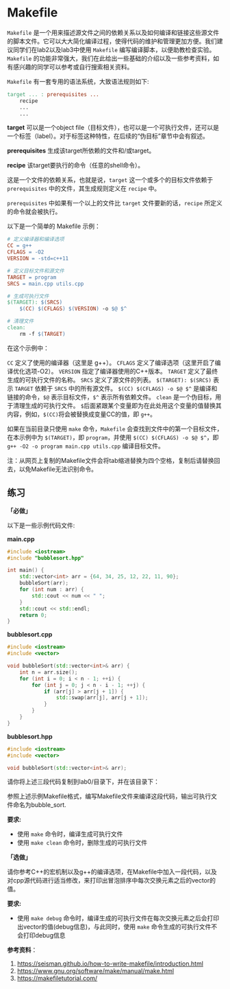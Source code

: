 # Makefile

`Makefile` 是一个用来描述源文件之间的依赖关系以及如何编译和链接这些源文件的脚本文件。它可以大大简化编译过程，使得代码的维护和管理更加方便。我们建议同学们在lab2以及lab3中使用 `Makefile` 编写编译脚本，以便助教检查实验。
`Makefile` 的功能非常强大，我们在此给出一些基础的介绍以及一些参考资料，如有感兴趣的同学可以参考或自行搜索相关资料。

`Makefile` 有一套专用的语法系统，大致语法规则如下:
```Makefile
target ... : prerequisites ...
    recipe
    ...
    ...
```

**target**
可以是一个object file（目标文件），也可以是一个可执行文件，还可以是一个标签（label）。对于标签这种特性，在后续的“伪目标”章节中会有叙述。

**prerequisites**
生成该target所依赖的文件和/或target。

**recipe**
该target要执行的命令（任意的shell命令）。

这是一个文件的依赖关系，也就是说，`target` 这一个或多个的目标文件依赖于 `prerequisites` 中的文件，其生成规则定义在 `recipe` 中。

`prerequisites` 中如果有一个以上的文件比 `target` 文件要新的话，`recipe` 所定义的命令就会被执行。

以下是一个简单的 Makefile 示例：
```Makefile
# 定义编译器和编译选项
CC = g++
CFLAGS = -O2
VERSION = -std=c++11

# 定义目标文件和源文件
TARGET = program
SRCS = main.cpp utils.cpp

# 生成可执行文件
$(TARGET): $(SRCS)
    $(CC) $(CFLAGS) $(VERSION) -o $@ $^

# 清理文件
clean:
    rm -f $(TARGET)
```
在这个示例中：

`CC` 定义了使用的编译器（这里是 g++）。
`CFLAGS` 定义了编译选项（这里开启了编译优化选项-O2）。
`VERSION` 指定了编译器使用的C++版本。
`TARGET` 定义了最终生成的可执行文件的名称。
`SRCS` 定义了源文件的列表。
`$(TARGET): $(SRCS)` 表示 `TARGET` 依赖于 `SRCS` 中的所有源文件。
`$(CC) $(CFLAGS) -o $@ $^` 是编译和链接的命令，`$@` 表示目标文件，`$^` 表示所有依赖文件。
`clean` 是一个伪目标，用于清理生成的可执行文件。
`$`后面紧跟某个变量即为在此处用这个变量的值替换其内容，例如，`$(CC)`将会被替换成变量CC的值，即 `g++`。

如果在当前目录只使用 `make` 命令，`Makefile` 会查找到文件中的第一个目标文件，在本示例中为 `$(TARGET)`，即 `program`，并使用 `$(CC) $(CFLAGS) -o $@ $^`，即 `g++ -O2 -o program main.cpp utils.cpp` 编译目标文件。

注：从网页上复制的Makefile文件会将tab缩进替换为四个空格，复制后请替换回去，以免Makefile无法识别命令。

## 练习

**「必做」**

以下是一些示例代码文件:

**main.cpp**
```cpp
#include <iostream>
#include "bubblesort.hpp"

int main() {
    std::vector<int> arr = {64, 34, 25, 12, 22, 11, 90};
    bubbleSort(arr);
    for (int num : arr) {
        std::cout << num << " ";
    }
    std::cout << std::endl;
    return 0;
}
```

**bubblesort.cpp**
```cpp
#include <iostream>
#include <vector>

void bubbleSort(std::vector<int>& arr) {
    int n = arr.size();
    for (int i = 0; i < n - 1; ++i) {
        for (int j = 0; j < n - i - 1; ++j) {
            if (arr[j] > arr[j + 1]) {
                std::swap(arr[j], arr[j + 1]);
            }
        }
    }
}
```

**bubblesort.hpp**
```cpp
#include <iostream>
#include <vector>

void bubbleSort(std::vector<int>& arr);
```
请你将上述三段代码复制到lab0/目录下，并在该目录下：

参照上述示例Makefile格式，编写Makefile文件来编译这段代码，输出可执行文件命名为bubble_sort.

**要求:**

- 使用 `make` 命令时，编译生成可执行文件
- 使用 `make clean` 命令时，删除生成的可执行文件


**「选做」**

请你参考C++的宏机制以及g++的编译选项，在Makefile中加入一段代码，以及对cpp源代码进行适当修改，来打印出冒泡排序中每次交换元素之后的vector的值。

**要求:**

- 使用 `make debug` 命令时，编译生成的可执行文件在每次交换元素之后会打印出vector的值(debug信息)，与此同时，使用 `make` 命令生成的可执行文件不会打印debug信息


**参考资料**：

1. https://seisman.github.io/how-to-write-makefile/introduction.html
2. https://www.gnu.org/software/make/manual/make.html
3. https://makefiletutorial.com/